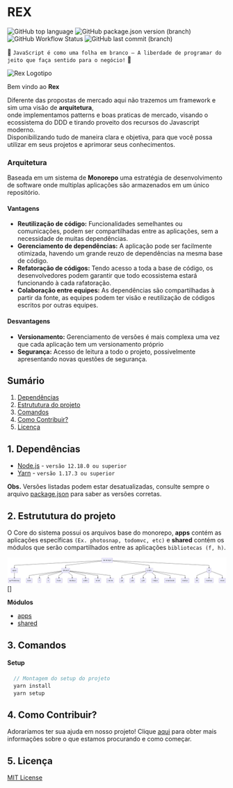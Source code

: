 REX
======
![GitHub top language](https://img.shields.io/github/languages/top/oneOffJS/rex.community)
![GitHub package.json version (branch)](https://img.shields.io/github/package-json/v/oneOffJS/rex.community/master)
![GitHub Workflow Status](https://img.shields.io/github/workflow/status/oneOffJS/rex.community/Photosnap)
![GitHub last commit (branch)](https://img.shields.io/github/last-commit/oneOffJS/rex.community/master)

:star2: `JavaScript é como uma folha em branco – A liberdade de programar do jeito que faça sentido para o negócio!` :star2:

<img src="https://github.com/oneOffJS/rex/raw/master/rex.png" alt="Rex Logotipo" width="300" height="300" />

Bem vindo ao **Rex**

Diferente das propostas de mercado aqui não trazemos um framework e sim uma visão de **arquitetura**, <br />
onde implementamos patterns e boas praticas de mercado, visando o ecossistema do DDD e tirando proveito dos recursos do Javascript moderno. <br /> 
Disponibilizando tudo de maneira clara e objetiva, para que você possa utilizar em seus projetos e aprimorar seus conhecimentos.

### Arquitetura
  Baseada em um sistema de **Monorepo** uma estratégia de desenvolvimento de software onde multiplas aplicações são armazenados em um único repositório.

#### Vantagens
  - **Reutilização de código:** Funcionalidades semelhantes ou comunicações, podem ser compartilhadas entre as aplicações, sem a necessidade de muitas dependências.
  - **Gerenciamento de dependências:** A aplicação pode ser facilmente otimizada, havendo um grande reuzo de dependências na mesma base de código.
  - **Refatoração de códigos:** Tendo acesso a toda a base de código, os desenvolvedores podem garantir que todo ecossistema estará funcionando à cada rafatoração.
  - **Colaboração entre equipes:** As dependências são compartilhadas à partir da fonte, as equipes podem ter visão e reutilização de códigos escritos por outras equipes.

#### Desvantagens
  - **Versionamento:** Gerenciamento de versões é mais complexa uma vez que cada aplicação tem um versionamento próprio
  - **Segurança:** Acesso de leitura a todo o projeto, possivelmente apresentando novas questões de segurança.

## Sumário
  1. [Dependências](#1-dependências)
  2. [Estrututura do projeto](#2-estrututura-do-projeto)
  3. [Comandos](#3-comandos)
  4. [Como Contribuir?](#4-como-contribuir?)
  5. [Licença](#4-licenca)

## 1. Dependências
  - [Node.js](https://nodejs.org) - `versão 12.18.0 ou superior`
  - [Yarn](https://yarnpkg.com) - `versão 1.17.3 ou superior`

**Obs.** Versões listadas podem estar desatualizadas, consulte sempre o arquivo [package.json](./package.json) para saber as versões corretas.

## 2. Estrututura do projeto
O Core do sistema possui os arquivos base do monorepo, **apps** contém as aplicações específicas `(Ex. photosnap, todomvc, etc)` e **shared** contém os módulos que serão compartilhados entre as aplicações `bibliotecas (f, h)`.

![alt Diagrama](diagrama.jpg "Diagrama")
[![]()]

**Módulos**
  - [apps](./apps/README.md)
  - [shared](./shared/README.md)

## 3. Comandos
  #### Setup
  ```javascript
    // Montagem do setup do projeto
    yarn install
    yarn setup
  ```

## 4. Como Contribuir?
  Adoraríamos ter sua ajuda em nosso projeto! Clique [aqui](./CONTRIBUTING.md) para obter mais informações sobre o que estamos procurando e como começar.

## 5. Licença
  [MIT License](./LICENSE.md)
